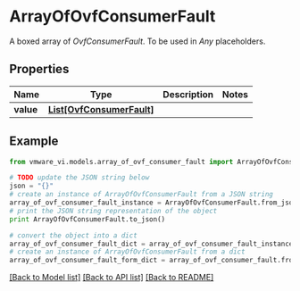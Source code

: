 # ArrayOfOvfConsumerFault

A boxed array of *OvfConsumerFault*. To be used in *Any* placeholders. 

## Properties
Name | Type | Description | Notes
------------ | ------------- | ------------- | -------------
**value** | [**List[OvfConsumerFault]**](OvfConsumerFault.md) |  | 

## Example

```python
from vmware_vi.models.array_of_ovf_consumer_fault import ArrayOfOvfConsumerFault

# TODO update the JSON string below
json = "{}"
# create an instance of ArrayOfOvfConsumerFault from a JSON string
array_of_ovf_consumer_fault_instance = ArrayOfOvfConsumerFault.from_json(json)
# print the JSON string representation of the object
print ArrayOfOvfConsumerFault.to_json()

# convert the object into a dict
array_of_ovf_consumer_fault_dict = array_of_ovf_consumer_fault_instance.to_dict()
# create an instance of ArrayOfOvfConsumerFault from a dict
array_of_ovf_consumer_fault_form_dict = array_of_ovf_consumer_fault.from_dict(array_of_ovf_consumer_fault_dict)
```
[[Back to Model list]](../README.md#documentation-for-models) [[Back to API list]](../README.md#documentation-for-api-endpoints) [[Back to README]](../README.md)


